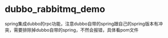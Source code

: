 # dubbo_rabbitmq_demo

spring集成dubbo的rpc功能，注意dubbo自带的spring跟自己的spring版本有冲突，需要排除掉dubbo自带的spring，不然会报错，具体看pom文件
